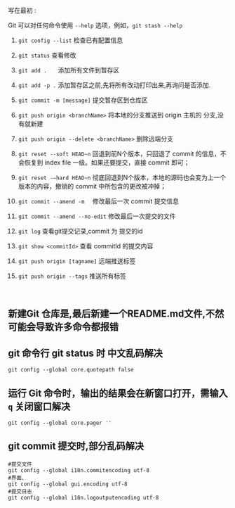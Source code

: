 写在最初 : 

Git 可以对任何命令使用 `--help` 选项，例如，`git stash --help`

1. `git config --list`  检查已有配置信息

2. `git status`  查看修改

3. `git add .   `     添加所有文件到暂存区

4. `git add -p .` 添加暂存区之前,先将所有改动打印出来,再询问是否添加.

5. `git commit -m [message]`     提交暂存区到仓库区

6.  `git push origin <branchName>`       将本地的分支推送到 origin 主机的 分支,没有就新建

7.  `git push origin --delete <branchName>`   删除远端分支

8.  `git reset --soft HEAD~n` 回退到前N个版本，只回退了 commit 的信息，不会恢复到 index file 一级。如果还要提交，直接 commit 即可；

9.  `git reset -–hard HEAD~n` 彻底回退到N个版本，本地的源码也会变为上一个版本的内容，撤销的 commit 中所包含的更改被冲掉；

10.  `git commit --amend -m  `  修改最后一次 commit 提交信息

11.  `git commit --amend --no-edit`  修改最后一次提交的文件 

12.  `git log`  查看git提交记录,commit 为 提交的id

13.  `git show <commitId>` 查看  commitId 的提交内容

14.  `git push origin [tagname]` 远端推送标签 

15.  `git push origin --tags` 推送所有标签

   ​    



## 新建Git 仓库是,最后新建一个README.md文件,不然可能会导致许多命令都报错



## git 命令行 git status 时 中文乱码解决

```shell
git config --global core.quotepath false
```



## 运行 Git 命令时，输出的结果会在新窗口打开，需输入 `q` 关闭窗口解决

```shell
git config --global core.pager ''
```

## git commit 提交时,部分乱码解决

```shell
#提交文件
git config --global i18n.commitencoding utf-8
#界面、
git config --global gui.encoding utf-8 
#提交日志 
git config --global i18n.logoutputencoding utf-8
```

